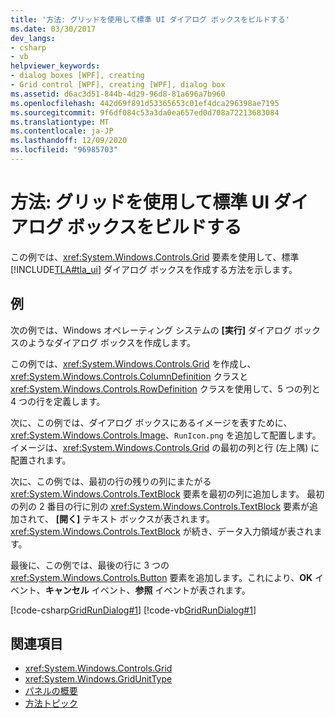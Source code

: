 ```yaml
---
title: '方法: グリッドを使用して標準 UI ダイアログ ボックスをビルドする'
ms.date: 03/30/2017
dev_langs:
- csharp
- vb
helpviewer_keywords:
- dialog boxes [WPF], creating
- Grid control [WPF], creating [WPF], dialog box
ms.assetid: d6ac3d51-844b-4d29-96d8-81a696a7b960
ms.openlocfilehash: 442d69f891d53365653c01ef4dca296398ae7195
ms.sourcegitcommit: 9f6df084c53a3da0ea657ed0d708a72213683084
ms.translationtype: MT
ms.contentlocale: ja-JP
ms.lasthandoff: 12/09/2020
ms.locfileid: "96985703"
---
```

# <a name="how-to-build-a-standard-ui-dialog-box-by-using-grid"></a>方法: グリッドを使用して標準 UI ダイアログ ボックスをビルドする
この例では、<xref:System.Windows.Controls.Grid> 要素を使用して、標準 [!INCLUDE[TLA#tla_ui](../../../includes/tlasharptla-ui-md.md)] ダイアログ ボックスを作成する方法を示します。  
  
## <a name="example"></a>例  
 次の例では、Windows オペレーティング システムの **[実行]** ダイアログ ボックスのようなダイアログ ボックスを作成します。  
  
 この例では、<xref:System.Windows.Controls.Grid> を作成し、<xref:System.Windows.Controls.ColumnDefinition> クラスと <xref:System.Windows.Controls.RowDefinition> クラスを使用して、5 つの列と 4 つの行を定義します。  
  
 次に、この例では、ダイアログ ボックスにあるイメージを表すために、<xref:System.Windows.Controls.Image>、`RunIcon.png` を追加して配置します。 イメージは、<xref:System.Windows.Controls.Grid> の最初の列と行 (左上隅) に配置されます。  
  
 次に、この例では、最初の行の残りの列にまたがる <xref:System.Windows.Controls.TextBlock> 要素を最初の列に追加します。 最初の列の 2 番目の行に別の <xref:System.Windows.Controls.TextBlock> 要素が追加されて、 **[開く]** テキスト ボックスが表されます。 <xref:System.Windows.Controls.TextBlock> が続き、データ入力領域が表されます。  
  
 最後に、この例では、最後の行に 3 つの <xref:System.Windows.Controls.Button> 要素を追加します。これにより、**OK** イベント、**キャンセル** イベント、**参照** イベントが表されます。  
  
 [!code-csharp[GridRunDialog#1](~/samples/snippets/csharp/VS_Snippets_Wpf/GridRunDialog/CSharp/window1.xaml.cs#1)]
 [!code-vb[GridRunDialog#1](~/samples/snippets/visualbasic/VS_Snippets_Wpf/GridRunDialog/VisualBasic/grid_vb.vb#1)]  
  
## <a name="see-also"></a>関連項目

- <xref:System.Windows.Controls.Grid>
- <xref:System.Windows.GridUnitType>
- [パネルの概要](panels-overview.md)
- [方法トピック](grid-how-to-topics.md)

